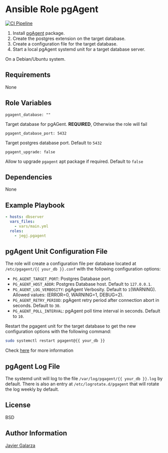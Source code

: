 Ansible Role pgAgent
=========

[![CI Pipeline](https://github.com/jegj/ansible-role-pgagent/actions/workflows/ci.yml/badge.svg?branch=main)](https://github.com/jegj/ansible-role-pgagent/actions/workflows/ci.yml)


1) Install [pgAgent](https://www.pgadmin.org/docs/pgadmin4/development/pgagent.html) package.
2) Create the postgres extension on the target database.
3) Create a configuration file for the target database.
4) Start a local pgAgent systemd unit for a target database server.

On a Debian/Ubuntu system.

Requirements
------------

None

Role Variables
--------------

    pgagent_database: ""

Target database for pgAGent. **REQUIRED**, Otherwise the role will fail

    pgagent_database_port: 5432

Target postgres database port. Default to `5432`

    pgagent_upgrade: false

Allow to upgrade `pgagent` apt package if required. Default to `false`

Dependencies
------------

None

Example Playbook
----------------

```yaml
- hosts: dbserver
  vars_files:
    - vars/main.yml
  roles:
    - jegj.pgagent
```
pgAgent Unit Configuration File
----------------
The role will create a configuration file per database located at `/etc/pgagent/{{ your_db }}.conf` with the following configuration options:

- `PG_AGENT_TARGET_PORT`: Postgres Database port.
- `PG_AGENT_HOST_ADDR`: Postgres Database host. Default to `127.0.0.1`.
- `PG_AGENT_LOG_VERBOSITY`: pgAgent Verbosity. Default to `1`(WARNING). Allowed values: (ERROR=0, WARNING=1, DEBUG=2).
- `PG_AGENT_RETRY_PERIOD`: pgAgent retry period after connection abort in seconds. Default to `30`.
- `PG_AGENT_POLL_INTERVAL`: pgAgent poll time interval in seconds. Default to `10`.

Restart the pgagent unit for the target database to get the new configuration options with the following command:
```sh
sudo systemctl restart pgagent@{{ your_db }}
```

Check [here](https://www.pgadmin.org/docs/pgadmin4/development/pgagent_install.html#daemon-installation-on-unix) for more information

pgAgent Log File
----------------
The systemd unit will log to the file `/var/log/pgagent/{{ your_db }}.log` by default. There is also an entry at `/etc/logrotate.d/pgagent` that will rotate the log weekly by default.

License
-------

BSD

Author Information
------------------

[Javier Galarza](https://jegj.github.io/resume/)
